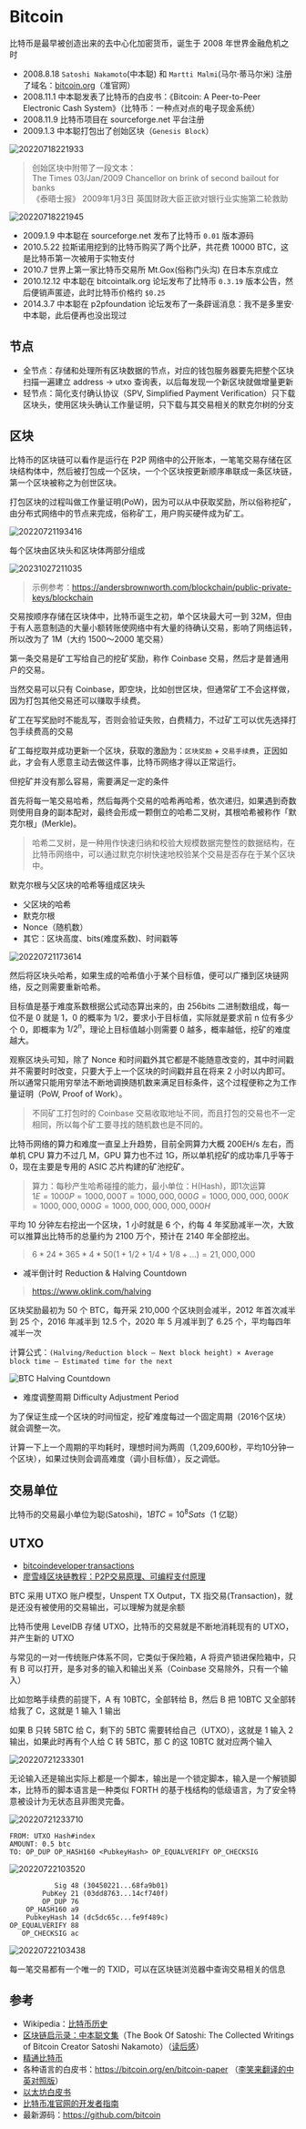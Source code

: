 # Bitcoin

比特币是最早被创造出来的去中心化加密货币，诞生于 2008 年世界金融危机之时

- 2008.8.18 `Satoshi Nakamoto`(中本聪) 和 `Martti Malmi`(马尔·蒂马尔米) 注册了域名：[bitcoin.org](https://bitcoin.org)（准官网）
- 2008.11.1 中本聪发表了比特币的白皮书：《Bitcoin: A Peer-to-Peer Electronic Cash System》（比特币：一种点对点的电子现金系统）
- 2008.11.9 比特币项目在 sourceforge.net 平台注册
- 2009.1.3 中本聪打包出了创始区块（`Genesis Block`）

![20220718221933](https://image.zuoright.com/20220718221933.png)

> 创始区块中附带了一段文本：  
> The Times 03/Jan/2009 Chancellor on brink of second bailout for banks  
> 《泰晤士报》 2009年1月3日 英国财政大臣正欲对银行业实施第二轮救助

![20220718221945](https://image.zuoright.com/20220718221945.png)

- 2009.1.9 中本聪在 sourceforge.net 发布了比特币 `0.01` 版本源码
- 2010.5.22 拉斯诺用挖到的比特币购买了两个比萨，共花费 10000 BTC，这是比特币第一次被用于实物支付
- 2010.7 世界上第一家比特币交易所 Mt.Gox(俗称门头沟) 在日本东京成立
- 2010.12.12 中本聪在 bitcointalk.org 论坛发布了比特币 `0.3.19` 版本公告，然后便销声匿迹，此时比特币价格约 `$0.25`
- 2014.3.7 中本聪在 p2pfoundation 论坛发布了一条辟谣消息：我不是多里安·中本聪，此后便再也没出现过

## 节点

- 全节点：存储和处理所有区块数据的节点，对应的钱包服务器要先把整个区块扫描一遍建立 address -> utxo 查询表，以后每发现一个新区块就做增量更新
- 轻节点：简化支付确认协议（SPV, Simplified Payment Verification）只下载区块头，使用区块头确认工作量证明，只下载与其交易相关的默克尔树的分支

## 区块

比特币的区块链可以看作是运行在 P2P 网络中的公开账本，一笔笔交易存储在区块结构体中，然后被打包成一个区块，一个个区块按更新顺序串联成一条区块链，第一个区块被称之为创世区块。

打包区块的过程叫做工作量证明(PoW)，因为可以从中获取奖励，所以俗称挖矿，由分布式网络中的节点来完成，俗称矿工，用户购买硬件成为矿工。

![20220721193416](https://image.zuoright.com/20220721193416.png)

每个区块由区块头和区块体两部分组成

![20231027211035](https://image.zuoright.com/20231027211035.png)

> 示例参考：<https://andersbrownworth.com/blockchain/public-private-keys/blockchain>

交易按顺序存储在区块体中，比特币诞生之初，单个区块最大可一到 32M，但由于有人恶意制造的大量小额转账使网络中有大量的待确认交易，影响了网络运转，所以改为了 1M（大约 1500～2000 笔交易）

第一条交易是矿工写给自己的挖矿奖励，称作 Coinbase 交易，然后才是普通用户的交易。

当然交易可以只有 Coinbase，即空块，比如创世区块，但通常矿工不会这样做，因为打包其他交易还可以赚取手续费。

矿工在写奖励时不能乱写，否则会验证失败，白费精力，不过矿工可以优先选择打包手续费高的交易

矿工每挖取并成功更新一个区块，获取的激励为：`区块奖励` + `交易手续费`，正因如此，才会有人愿意主动去做这件事，比特币网络才得以正常运行。

但挖矿并没有那么容易，需要满足一定的条件

首先将每一笔交易哈希，然后每两个交易的哈希再哈希，依次递归，如果遇到奇数则使用自身的副本配对，最终会形成一颗倒立的哈希二叉树，其根哈希被称作「默克尔根」(Merkle)。

> 哈希二叉树，是一种用作快速归纳和校验大规模数据完整性的数据结构，在比特币网络中，可以通过默克尔树快速地校验某个交易是否存在于某个区块中。

默克尔根与父区块的哈希等组成区块头

- 父区块的哈希
- 默克尔根
- Nonce（随机数）
- 其它：区块高度、bits(难度系数)、时间戳等

![20220721173614](https://image.zuoright.com/20220721173614.png)

然后将区块头哈希，如果生成的哈希值小于某个目标值，便可以广播到区块链网络，反之则需要重新哈希。

目标值是基于难度系数根据公式动态算出来的，由 256bits 二进制数组成，每一位不是 0 就是 1，0 的概率为 $1/2$，要求小于目标值，实际就是要求前 n 位有多少个 0，即概率为 ${1/2}^n$，理论上目标值越小则需要 0 越多，概率越低，挖矿的难度越大。

观察区块头可知，除了 Nonce 和时间戳外其它都是不能随意改变的，其中时间戳并不需要时时改变，只要大于上一个区块的时间戳并且在将来 2 小时以内即可。所以通常只能用穷举法不断地调换随机数来满足目标条件，这个过程便称之为工作量证明（PoW, Proof of Work）。

> 不同矿工打包时的 Coinbase 交易收取地址不同，而且打包的交易也不一定相同，所以每个矿工要寻找的随机数也是不同的。

比特币网络的算力和难度一直呈上升趋势，目前全网算力大概 200EH/s 左右，而单机 CPU 算力不过几 M，GPU 算力也不过 1G，所以单机挖矿的成功率几乎等于 0，现在主要是专用的 ASIC 芯片构建的矿池挖矿。

> 算力：每秒产生哈希碰撞的能力，最小单位：H(Hash)，即1次运算  
> $1E=1000P=1000,000T=1000,000,000G=1000,000,000,000K=1000,000,000G=1000,000,000,000,000H$

平均 10 分钟左右挖出一个区块，1 小时就是 6 个，约每 4 年奖励减半一次，大致可以推算出比特币的总量约为 2100 万个，预计在 2140 年全部挖出。

> $6*24*365*4 * 50(1+1/2+1/4+1/8+...) = 21,000,000$

- 减半倒计时 Reduction & Halving Countdown

> <https://www.oklink.com/halving>

区块奖励最初为 50 个 BTC，每开采 210,000 个区块则会减半，2012 年首次减半到 25 个，2016 年减半到 12.5 个，2020 年 5 月减半到了 6.25 个，平均每四年减半一次

计算公式：`(Halving/Reduction block – Next block height) × Average block time – Estimated time for the next`

![BTC Halving Countdown](https://image.zuoright.com/BTC%20Halving%20Countdown.png)

- 难度调整周期 Difficulty Adjustment Period

为了保证生成一个区块的时间恒定，挖矿难度每过一个固定周期（2016个区块）就会调整一次。

计算一下上一个周期的平均耗时，理想时间为两周（1,209,600秒，平均10分钟一个区块），如果过快则会调高难度（调小目标值），反之调低。

## 交易单位

比特币的交易最小单位为聪(Satoshi)，$1 BTC = 10^8 Sats$（1 亿聪）

## UTXO

- [bitcoindeveloper·transactions](https://developer.bitcoin.org/devguide/transactions.html)
- [廖雪峰区块链教程：P2P交易原理、可编程支付原理](https://www.liaoxuefeng.com/wiki/1207298049439968/1311929802948641)

BTC 采用 UTXO 账户模型，Unspent TX Output，TX 指交易(Transaction)，就是还没有被使用的交易输出，可以理解为就是余额

比特币使用 LevelDB 存储 UTXO，比特币的交易就是不断地消耗现有的 UTXO，并产生新的 UTXO

与常见的一对一传统账户体系不同，它类似于保险箱，A 将资产锁进保险箱中，只有 B 可以打开，是多对多的输入和输出关系（Coinbase 交易除外，只有一个输入）

比如忽略手续费的前提下，A 有 10BTC，全部转给 B，然后 B 把 10BTC 又全部转给我了 C，这就是 1 输入 1 输出

如果 B 只转 5BTC 给 C，剩下的 5BTC 需要转给自己（UTXO），这就是 1 输入 2 输出，如果此时再有个人给 C 转 5BTC，那 C 的这 10BTC 就对应两个输入

![20220721233301](https://image.zuoright.com/20220721233301.png)

无论输入还是输出实际上都是一个脚本，输出是一个锁定脚本，输入是一个解锁脚本，比特币的脚本语言是一种类似 FORTH 的基于栈结构的低级语言，为了安全特意被设计为无状态且非图灵完备。

![20220721233710](https://image.zuoright.com/20220721233710.png)

```text
FROM: UTXO Hash#index
AMOUNT: 0.5 btc
TO: OP_DUP OP_HASH160 <PubkeyHash> OP_EQUALVERIFY OP_CHECKSIG
```

![20220722103520](https://image.zuoright.com/20220722103520.png)

```text
           Sig 48 (30450221...68fa9b01)
        PubKey 21 (03dd8763...14cf740f)
        OP_DUP 76
    OP_HASH160 a9
    PubkeyHash 14 (dc5dc65c...fe9f489c)
OP_EQUALVERIFY 88
   OP_CHECKSIG ac
```

![20220722103438](https://image.zuoright.com/20220722103438.png)

每一笔交易都有一个唯一的 TXID，可以在区块链浏览器中查询交易相关的信息

## 参考

- Wikipedia：[比特币历史](https://zh.wikipedia.org/wiki/%E6%AF%94%E7%89%B9%E5%B9%A3%E6%AD%B7%E5%8F%B2)
- [区块链启示录：中本聪文集](https://book.douban.com/subject/30338899/)（The Book Of Satoshi: The Collected Writings of Bitcoin Creator Satoshi Nakamoto）（[读后感](https://mirror.xyz/wtfacademy.eth/Jezo3dZ_9IJ6yclzT_M21Y_njZaohfy9obiPRlemy8s)）
- [精通比特币](https://wizardforcel.gitbooks.io/masterbitcoin2cn/content/)
- 各种语言的白皮书：<https://bitcoin.org/en/bitcoin-paper> （[李笑来翻译的中英对照版](https://lixiaolai.com/#/bitcoin-whitepaper-cn-en-translation/Bitcoin-Whitepaper-EN-CN.html)）
- [以太坊白皮书](https://ethereum.org/zh/whitepaper/)
- [比特币准官网的开发者指南](https://developer.bitcoin.org/devguide/block_chain.html)
- 最新源码：<https://github.com/bitcoin>
